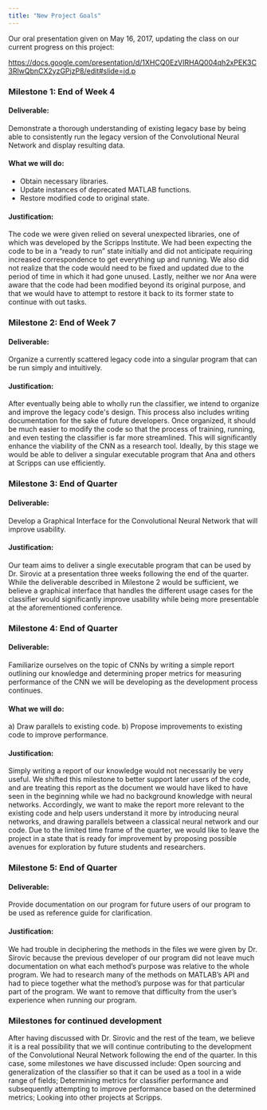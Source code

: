 ```yaml
---
title: "New Project Goals"
---
```

Our oral presentation given on May 16, 2017, updating the class on our current progress on this project:

https://docs.google.com/presentation/d/1XHCQ0EzVIRHAQ004qh2xPEK3C3RlwQbnCX2yzGPjzP8/edit#slide=id.p 


### Milestone 1: End of Week 4
 
#### Deliverable:
Demonstrate a thorough understanding of existing legacy base by being able to consistently run the legacy version of the Convolutional Neural Network and display resulting data.

#### What we will do:
- Obtain necessary libraries.
- Update instances of deprecated MATLAB functions.
- Restore modified code to original state.

#### Justification:
The code we were given relied on several unexpected libraries, one of which was developed by the Scripps Institute.  We had been expecting the code to be in a “ready to run” state initially and did not anticipate requiring increased correspondence to get everything up and running.  We also did not realize that the code would need to be fixed and updated due to the period of time in which it had gone unused.  Lastly, neither we nor Ana were aware that the code had been modified beyond its original purpose, and that we would have to attempt to restore it back to its former state to continue with out tasks.

### Milestone 2: End of Week 7

#### Deliverable:
Organize a currently scattered legacy code into a singular program that can be run simply and intuitively. 

#### Justification:
After eventually being able to wholly run the classifier, we intend to organize and improve the legacy code's design. This process also includes writing documentation for the sake of future developers. Once organized, it should be much easier to modify the code so that the process of training, running, and even testing the classifier is far more streamlined. This will significantly enhance the viability of the CNN as a research tool. Ideally, by this stage we would be able to deliver a singular executable program that Ana and others at Scripps can use efficiently.

### Milestone 3: End of Quarter

#### Deliverable:
Develop a Graphical Interface for the Convolutional Neural Network that will improve usability.

#### Justification:
Our team aims to deliver a single executable program that can be used by Dr. Sirovic at a presentation three weeks following the end of the quarter. While the deliverable described in Milestone 2 would be sufficient, we believe a graphical interface that handles the different usage cases for the classifier would significantly improve usability while being more presentable at the aforementioned conference. 

### Milestone 4: End of Quarter

#### Deliverable:
Familiarize ourselves on the topic of CNNs by writing a simple report outlining our knowledge and determining proper metrics for measuring performance of the CNN we will be developing as the development process continues.

#### What we will do:
a)    Draw parallels to existing code.
b)    Propose improvements to existing code to improve performance.

#### Justification:
Simply writing a report of our knowledge would not necessarily be very useful.  We shifted this milestone to better support later users of the code, and are treating this report as the document we would have liked to have seen in the beginning while we had no background knowledge with neural networks.  Accordingly, we want to make the report more relevant to the existing code and help users understand it more by introducing neural networks, and drawing parallels between a classical neural network and our code.  Due to the limited time frame of the quarter, we would like to leave the project in a state that is ready for improvement by proposing possible avenues for exploration by future students and researchers.

### Milestone 5: End of Quarter

#### Deliverable:
Provide documentation on our program for future users of our program to be used as reference guide for clarification. 

#### Justification:
We had trouble in deciphering the methods in the files we were given by Dr. Sirovic because the previous developer of our program did not leave much documentation on what each method’s purpose was relative to the whole program. We had to research many of the methods on MATLAB’s API and had to piece together what the method’s purpose was for that particular part of the program. We want to remove that difficulty from the user’s experience when running our program.

### Milestones for continued development
After having discussed with Dr. Sirovic and the rest of the team, we believe it is a real possibility that we will continue contributing to the development of the Convolutional Neural Network following the end of the quarter. In this case, some milestones we have discussed include: Open sourcing and generalization of the classifier so that it can be used as a tool in a wide range of fields; Determining metrics for classifier performance and subsequently attempting to improve performance based on the determined metrics; Looking into other projects at Scripps. 